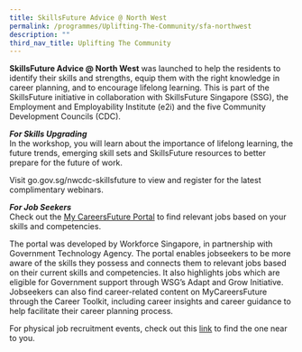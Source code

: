 ```yaml
---
title: SkillsFuture Advice @ North West
permalink: /programmes/Uplifting-The-Community/sfa-northwest
description: ""
third_nav_title: Uplifting The Community
---
```

**SkillsFuture Advice @ North West** was launched to help the residents to identify their skills and strengths, equip them with the right knowledge in career planning, and to encourage lifelong learning. This is part of the SkillsFuture initiative in collaboration with SkillsFuture Singapore (SSG), the Employment and Employability Institute (e2i) and the five Community Development Councils (CDC).

***For Skills Upgrading***</br>
In the workshop, you will learn about the importance of lifelong learning, the future trends, emerging skill sets and SkillsFuture resources to better prepare for the future of work. 

Visit go.gov.sg/nwcdc-skillsfuture to view and register for the latest complimentary webinars. 

***For Job Seekers*** </br>
Check out the [My CareersFuture Portal](https://www.mycareersfuture.gov.sg/) to find relevant jobs based on your skills and competencies.

The portal was developed by Workforce Singapore, in partnership with Government Technology Agency. The portal enables jobseekers to be more aware of the skills they possess and connects them to relevant jobs based on their current skills and competencies. It also highlights jobs which are eligible for Government support through WSG’s Adapt and Grow Initiative. Jobseekers can also find career-related content on MyCareersFuture through the Career Toolkit, including career insights and career guidance to help facilitate their career planning process.

For physical job recruitment events, check out this [link](https://e2i.com.sg/events/) to find the one near to you.

